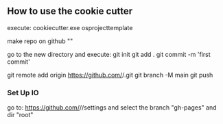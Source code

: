 ## How to use  the cookie cutter
execute:
cookiecutter.exe osprojecttemplate

make repo on github  "<Repo Name>"

go to the new directory and execute: 
git init
git add .
git commit -m 'first commit'

git remote add origin https://github.com/<your githubpage>/<Repo Name>.git
git branch -M main
git push

### Set Up IO
go to: 
https://github.com/<your githubpage>/<Repo Name>/settings
and select the branch "gh-pages" and dir "root" 
